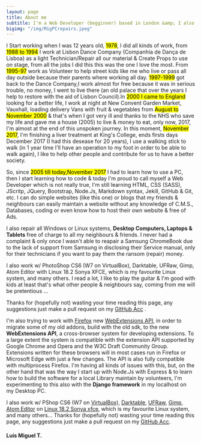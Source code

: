 ```yaml
---
layout: page
title: About me
subtitle: I'm a Web Developer (begginner) based in London &amp; I also repair computers free of charge to my neighbours & friends.
bigimg: "/img/MigPCrepairs.jpeg"
---
```


<p align = 'left'>
		   I Start working when I was 12 years old, <mark>1978</mark>, I did all kinds of work, from <mark>1988 to 1994</mark> I work at Lisbon Dance Company (Companhia de Dança de Lisboa) as a light Technician/Repair all our material &amp; Create Props to use on stage, from all the jobs I did this this was the one I love the most. From <mark>1995-97</mark> work as Volunteer to help street kids like me who live or pass all day outside because their parents where working all day. <mark>1997-1999</mark> got back to the Dance Company,I work almost for free because it was in serious trouble, no money, I went to live there (an old palace that over the years I help to restore with the aid of Lisbon Council).In <mark>2000 I came to England</mark> looking for a better life, I work at night at New Convent Garden Market, Vauxhall, loading delivery Vans with fruit &amp; vegetables from <mark>August to November 2000</mark> &amp; that's when I got very ill and thanks to the NHS who save my life and gave me a house (2005) to live &amp; money to eat, only now, 2017, I'm almost at the end of this unspoken journey. In this moment, <mark>November 2017</mark>, I'm finishing a liver treatment at King's College, ends firsts days December 2017 (I had this desease for 20 years), I use a walking stick to walk (in 1 year time I'll have an operation to my foot in order to be able to walk again), I like to help other people and contribute for us to have a better society.
	    </p>
	    <p align = 'left'>So, since <mark>2005 till today,November 2017</mark> I had to learn how to use a PC, then I start learning how to code &amp; today I'm proud to call myself a Web Developer which is not really true, I'm still learning HTML, CSS (SASS), JScritp, JQuery, Bootstrap, Node.Js, Markdown syntax, Jekill, GitHub &amp; Git, etc. I can do simple websites (like this one) or blogs that my friends &amp; neighbours can easily maintain a website without any knowledge of C.M.S., Databases, coding or even know how to host their own website &amp; free of Ads.
	    </P>
	<p align = 'left'>I also repair all Windows or Linux systems, <b>Desktop Computers, Laptops &amp; Tablets</b> free of charge to all my neighbours &amp; friends. I never had a complaint &amp; only once I wasn't able to reapair a Samsung ChromeBook due to the lack of support from Samsung in disclosing their Service manual, only for their technicians if you want to pay them the ransom (repair) money.
	  </p>
	  <p align = 'left'>I also work w/ PhotoShop CS6 (W7 on VirtualBox), Darktable, UFRaw, Gimp, Atom Editor with Linux 18.2 Sonya XFCE, which is my favourite Linux system, and many others. I read a lot, I like to play the guitar &amp; I'm good with kids at least that's what other people &amp; neighbours say, coming from me will be pretentious ...
	    </p>
	<p align = 'left'>Thanks for (hopefully not) wasting your time reading this page, any suggestions just make a pull request on my <a href="https://github.com/linuxfce">GitHub Acc</a> .
     </p>

 I'm also trying to work with [Firefox](http://tinyurl.com/o4zpxgb) new [WebExtensions API](http://tinyurl.com/oquzmyx), in order to migrate some of my old addons, build with the old sdk, to the new **WebExtensions API**, a cross-browser system for developing extensions. To a large extent the system is compatible with the extension API supported by Google Chrome and Opera and the W3C Draft Community Group. Extensions written for these browsers will in most cases run in Firefox or Microsoft Edge with just a few changes. The API is also fully compatible with multiprocess Firefox. I'm having all kinds of issues with this, but, on the other hand that was the way I start up with Node.Js with Express &amp; to learn how to build the software for a local Library maintain by volunteers, I'm experimenting to this also with the **Django framework** in my localhost on my Desktop PC.
 
 I also work w/ PShop CS6 (W7 on [VirtualBox]( https://www.virtualbox.org/)), [Darktable](https://www.darktable.org/), [UFRaw](http://ufraw.sourceforge.net/), [Gimp](https://www.gimp.org/tutorials/), [Atom Editor](https://atom.io/) on [Linux 18.2 Sonya xfce](https://linuxmint.com/rel_sonya_xfce.php), which is my favourite Linux system, and many others...
   Thanks for (hopefully not) wasting your time reading this page, any suggestions just make a pull request on my [GitHub Acc](https://github.com/linuxfce).
#### Luís Miguel T.
